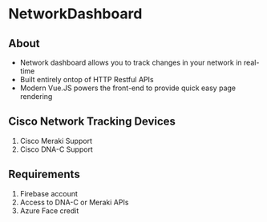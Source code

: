 # NetworkDashboard
## About 
- Network dashboard allows you to track changes in your network in real-time
- Built entirely ontop of HTTP Restful APIs
- Modern Vue.JS powers the front-end to provide quick easy page rendering
## Cisco Network Tracking Devices
1. Cisco Meraki Support
2. Cisco DNA-C Support
## Requirements
1. Firebase account
2. Access to DNA-C or Meraki APIs
3. Azure Face credit
